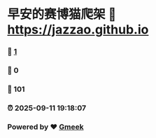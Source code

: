# 早安的赛博猫爬架 :link: https://jazzao.github.io 
### :page_facing_up: [1](https://jazzao.github.io/tag.html) 
### :speech_balloon: 0 
### :hibiscus: 101 
### :alarm_clock: 2025-09-11 19:18:07 
### Powered by :heart: [Gmeek](https://github.com/Meekdai/Gmeek)
